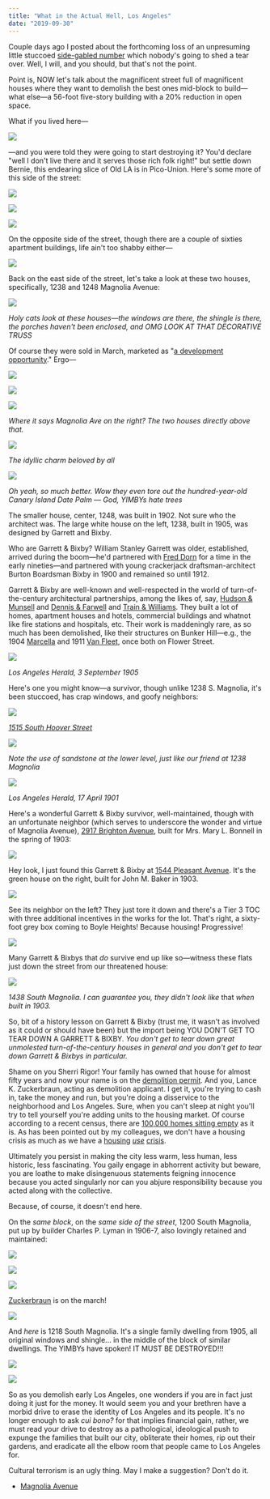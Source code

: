 ```yaml
---
title: "What in the Actual Hell, Los Angeles"
date: "2019-09-30"
---
```


Couple days ago I posted about the forthcoming loss of an unpresuming little stuccoed [side-gabled number](https://www.riplosangeles.com/2019/09/27/226-n-berendo-st/) which nobody's going to shed a tear over. Well, I will, and you should, but that's not the point.

Point is, NOW let's talk about the magnificent street full of magnificent houses where they want to demolish the best ones mid-block to build—what else—a 56-foot five-story building with a 20% reduction in open space.

What if you lived here—

![](images/Screen-Shot-2019-09-29-at-2.54.56-PM-1024x701.jpg)

—and you were told they were going to start destroying it? You'd declare "well I don't live there and it serves those rich folk right!" but settle down Bernie, this endearing slice of Old LA is in Pico-Union. Here's some more of this side of the street:

![](images/Screen-Shot-2019-09-29-at-2.57.37-PM-1024x561.jpg)

![](images/Screen-Shot-2019-09-29-at-2.57.15-PM-1024x645.jpg)

![](images/Screen-Shot-2019-09-29-at-2.58.26-PM-1024x642.jpg)

On the opposite side of the street, though there are a couple of sixties apartment buildings, life ain't too shabby either—

![](images/Screen-Shot-2019-09-29-at-3.18.33-PM-1024x790.jpg)

Back on the east side of the street, let's take a look at these two houses, specifically, 1238 and 1248 Magnolia Avenue:

![](images/Screen-Shot-2019-09-29-at-3.05.23-PM-1024x675.jpg)

_Holy cats look at these houses—the windows are there, the shingle is there, the porches haven't been enclosed, and OMG LOOK AT THAT DECORATIVE TRUSS_

Of course they were sold in March, marketed as "[a development opportunity](https://www.redfin.com/CA/Los-Angeles/1238-Magnolia-Ave-90006/home/6908619)." Ergo—

![](images/Screen-Shot-2019-10-05-at-1.07.58-PM-1024x524.jpg)

![](images/Screen-Shot-2019-09-29-at-4.09.08-PM-1-911x1024.jpg)

![](images/Screen-Shot-2019-09-29-at-3.34.59-PM-1024x256.jpg)

_Where it says Magnolia Ave on the right? The two houses directly above that._

![](images/Screen-Shot-2019-09-29-at-4.59.02-PM-1024x649.jpg)

_The idyllic charm beloved by all_

![](images/screen-shot-2022-01-10-at-1.43.03-pm.jpg)

_Oh yeah, so much better. Wow they even tore out the hundred-year-old Canary Island Date Palm — God, YIMBYs hate trees_

The smaller house, center, 1248, was built in 1902. Not sure who the architect was. The large white house on the left, 1238, built in 1905, was designed by Garrett and Bixby.

Who are Garrett & Bixby? William Stanley Garrett was older, established, arrived during the boom—he'd partnered with [Fred Dorn](https://en.wikipedia.org/wiki/John_B._Kane_Residence) for a time in the early nineties—and partnered with young crackerjack draftsman-architect Burton Boardsman Bixby in 1900 and remained so until 1912.

Garrett & Bixby are well-known and well-respected in the world of turn-of-the-century architectural partnerships, among the likes of, say, [Hudson & Munsell](https://www.oldhouseonline.com/house-tours/picture-perfect-hollywood-craftsman) and [Dennis & Farwell](https://silverlakelosangelesurbanvillage.blogspot.com/2013/02/charles-cl-leslie-residence-oliver-p.html) and [Train & Williams](https://332avenue66.pacunion.la/#/). They built a lot of homes, apartment houses and hotels, commercial buildings and whatnot like fire stations and hospitals, etc. Their work is maddeningly rare, as so much has been demolished, like their structures on Bunker Hill—e.g., the 1904 [Marcella](https://farm1.staticflickr.com/802/39209672330_4344232b76_o.jpg) and 1911 [Van Fleet](https://live.staticflickr.com/65535/48819430452_0ef9930cf3_h.jpg), once both on Flower Street.

![](images/89aba-screen-shot-2019-09-29-at-1.15.12-pm-1.jpg)

_Los Angeles Herald, 3 September 1905_

Here's one you might know—a survivor, though unlike 1238 S. Magnolia, it's been stuccoed, has crap windows, and goofy neighbors:

![](images/Screen-Shot-2019-09-29-at-12.41.55-PM-1024x660.jpg)

_[1515 South Hoover Street](https://www.google.com/maps/place/1515+S+Hoover+St,+Los+Angeles,+CA+90006/@34.0448233,-118.2865973,17z/data=!3m1!4b1!4m5!3m4!1s0x80c2c79101bb293d:0x8b24cfb90a70ad9c!8m2!3d34.0448233!4d-118.2844086)_

![](images/Screen-Shot-2019-09-29-at-11.53.33-PM-1024x722.jpg)

_Note the use of sandstone at the lower level, just like our friend at 1238 Magnolia_

![](images/57b12-screen-shot-2019-09-29-at-12.43.49-pm.jpg)

_Los Angeles Herald, 17 April 1901_

Here's a wonderful Garrett & Bixby survivor, well-maintained, though with an unfortunate neighbor (which serves to underscore the wonder and virtue of Magnolia Avenue), [2917 Brighton Avenue](https://www.google.com/maps/place/2917+Brighton+Ave,+Los+Angeles,+CA+90018/@34.0285483,-118.3039864,17z/data=!3m1!4b1!4m5!3m4!1s0x80c2b80a3035d5ef:0xe6272693641990a8!8m2!3d34.0285483!4d-118.3017977), built for Mrs. Mary L. Bonnell in the spring of 1903:

![](images/Screen-Shot-2019-09-29-at-1.45.15-PM-1024x814.jpg)

Hey look, I just found this Garrett & Bixby at [1544 Pleasant Avenue](https://www.google.com/maps/place/1544+Pleasant+Ave,+Los+Angeles,+CA+90033/@34.0483902,-118.2233956,17z/data=!3m1!4b1!4m5!3m4!1s0x80c2c613d08a3529:0x60688a33191d10ca!8m2!3d34.0483902!4d-118.2212069). It's the green house on the right, built for John M. Baker in 1903.

![](images/Screen-Shot-2019-09-29-at-2.08.16-PM-1024x636.jpg)

See its neighbor on the left? They just tore it down and there's a Tier 3 TOC with three additional incentives in the works for the lot. That's right, a sixty-foot grey box coming to Boyle Heights! Because housing! Progressive!

![](images/Screen-Shot-2019-09-29-at-2.10.01-PM-1024x510.jpg)

Many Garrett & Bixbys that _do_ survive end up like so—witness these flats just down the street from our threatened house:

![](images/Screen-Shot-2019-09-29-at-2.43.18-PM-1024x945.jpg)

_1438 South Magnolia. I can guarantee you, they didn't look like_ that _when built in 1903._

So, bit of a history lesson on Garrett & Bixby (trust me, it wasn't as involved as it could or should have been) but the import being YOU DON'T GET TO TEAR DOWN A GARRETT & BIXBY. _You don't get to tear down great unmolested turn-of-the-century houses in general and you don't get to tear down Garrett & Bixbys in particular._

Shame on you Sherri Rigor! Your family has owned that house for almost fifty years and now your name is on the [demolition permit](https://live.staticflickr.com/65535/48817706901_300b01a980_o.jpg). And you, Lance K. Zuckerbraun, acting as demolition applicant. I get it, you're trying to cash in, take the money and run, but you're doing a disservice to the neighborhood and Los Angeles. Sure, when you can't sleep at night you'll try to tell yourself you're adding units to the housing market. Of course according to a recent census, there are [100,000 homes sitting empty](https://www.lamag.com/citythinkblog/vacancy-tax/) as it is. As has been pointed out by my colleagues, we don't have a housing crisis as much as we have a [housing](https://esotouric.com/2019/07/26/mariposa/) _[use](https://esotouric.com/2019/07/26/mariposa/)_ [crisis](https://esotouric.com/2019/07/26/mariposa/).

Ultimately you persist in making the city less warm, less human, less historic, less fascinating. You gaily engage in abhorrent activity but beware, you are loathe to make disingenuous statements feigning innocence because you acted singularly nor can you abjure responsibility because you acted along with the collective.

Because, of course, it doesn't end here.

On the _same block_, on the _same side of the street_, 1200 South Magnolia, put up by builder Charles P. Lyman in 1906-7, also lovingly retained and maintained:

![](images/Screen-Shot-2019-09-29-at-5.05.54-PM-1024x932.jpg)

![](images/Screen-Shot-2019-09-29-at-5.06.40-PM-1024x792.jpg)

![](images/91f6b-screen-shot-2019-09-29-at-5.08.10-pm.jpg)

[Zuckerbraun](http://magnifyworld.com/lance-k-zuckerbraun/) is on the march!

![](images/Screen-Shot-2019-10-05-at-1.10.20-PM-1024x643.jpg)

And _here_ is 1218 South Magnolia. It's a single family dwelling from 1905, all original windows and shingle... in the middle of the block of similar dwellings. The YIMBYs have spoken! IT MUST BE DESTROYED!!!

![](images/screen-shot-2022-01-10-at-1.51.00-pm.jpg)

![](images/screen-shot-2022-01-10-at-1.53.47-pm.jpg)

So as you demolish early Los Angeles, one wonders if you are in fact just doing it just for the money. It would seem you and your brethren have a morbid drive to erase the identity of Los Angeles and its people. It's no longer enough to ask _cui bono?_ for that implies financial gain, rather, we must read your drive to destroy as a pathological, ideological push to expunge the families that built our city, obliterate their homes, rip out their gardens, and eradicate all the elbow room that people came to Los Angeles for.

Cultural terrorism is an ugly thing. May I make a suggestion? Don't do it.

- [Magnolia Avenue](https://www.google.com/maps/search/?api=1&query=34.047995,-118.286352)
